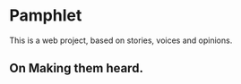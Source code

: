<h1>Pamphlet</h1>

This is a web project, based on stories, voices and opinions.
<h2>On Making them heard.</h3>